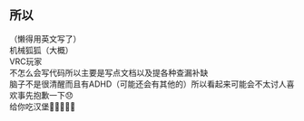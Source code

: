 ## 所以
（懒得用英文写了）  
机械狐狐（大概）  
VRC玩家  
不怎么会写代码所以主要是写点文档以及提各种查漏补缺  
脑子不是很清醒而且有ADHD（可能还会有其他的）所以看起来可能会不太讨人喜欢事先抱歉一下😞  
给你吃汉堡🍔🍔🍔🍔🍔  


<!--
**Menaed/Menaed** is a ✨ _special_ ✨ repository because its `README.md` (this file) appears on your GitHub profile.

Here are some ideas to get you started:

- 🔭 I’m currently working on ...
- 🌱 I’m currently learning ...
- 👯 I’m looking to collaborate on ...
- 🤔 I’m looking for help with ...
- 💬 Ask me about ...
- 📫 How to reach me: ...
- 😄 Pronouns: ...
- ⚡ Fun fact: ...
-->
